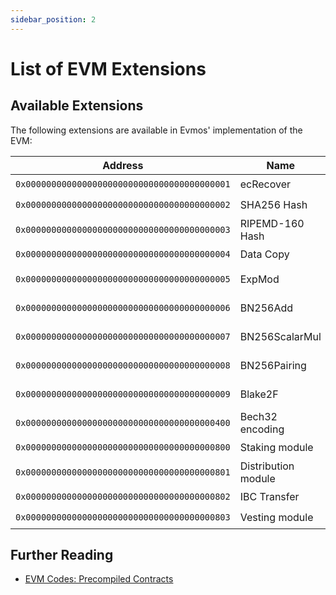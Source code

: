 ```yaml
---
sidebar_position: 2
---
```


# List of EVM Extensions

## Available Extensions

The following extensions are available in Evmos' implementation of the EVM:

| Address                                      | Name                | Stateful | EIP                                               | Testnet                  | Mainnet                  |
| -------------------------------------------- | ------------------- | -------- | ------------------------------------------------- | ------------------------ | ------------------------ |
| `0x0000000000000000000000000000000000000001` | ecRecover           | No       |                                                   | :heavy_check_mark:       | :heavy_check_mark:       |
| `0x0000000000000000000000000000000000000002` | SHA256 Hash         | No       |                                                   | :heavy_check_mark:       | :heavy_check_mark:       |
| `0x0000000000000000000000000000000000000003` | RIPEMD-160 Hash     | No       |                                                   | :heavy_check_mark:       | :heavy_check_mark:       |
| `0x0000000000000000000000000000000000000004` | Data Copy           | No       |                                                   | :heavy_check_mark:       | :heavy_check_mark:       |
| `0x0000000000000000000000000000000000000005` | ExpMod              | No       | [EIP-198](https://eips.ethereum.org/EIPS/eip-198) | :heavy_check_mark:       | :heavy_check_mark:       |
| `0x0000000000000000000000000000000000000006` | BN256Add            | No       | [EIP-196](https://eips.ethereum.org/EIPS/eip-196) | :heavy_check_mark:       | :heavy_check_mark:       |
| `0x0000000000000000000000000000000000000007` | BN256ScalarMul      | No       | [EIP-196](https://eips.ethereum.org/EIPS/eip-196) | :heavy_check_mark:       | :heavy_check_mark:       |
| `0x0000000000000000000000000000000000000008` | BN256Pairing        | No       | [EIP-197](https://eips.ethereum.org/EIPS/eip-197) | :heavy_check_mark:       | :heavy_check_mark:       |
| `0x0000000000000000000000000000000000000009` | Blake2F             | No       | [EIP-152](https://eips.ethereum.org/EIPS/eip-152) | :heavy_check_mark:       | :heavy_check_mark:       |
| `0x0000000000000000000000000000000000000400` | Bech32 encoding     | No       |                                                   | :heavy_multiplication_x: | :heavy_multiplication_x: |
| `0x0000000000000000000000000000000000000800` | Staking module      | Yes      |                                                   | :heavy_check_mark:       | :heavy_check_mark:       |
| `0x0000000000000000000000000000000000000801` | Distribution module | Yes      |                                                   | :heavy_check_mark:       | :heavy_check_mark:       |
| `0x0000000000000000000000000000000000000802` | IBC Transfer        | Yes      |                                                   | :heavy_check_mark:       | :heavy_check_mark:       |
| `0x0000000000000000000000000000000000000803` | Vesting module      | Yes      |                                                   | :heavy_check_mark:       | :heavy_check_mark:       |

## Further Reading

- [EVM Codes: Precompiled Contracts](https://www.evm.codes/precompiled)
